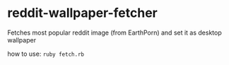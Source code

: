 # reddit-wallpaper-fetcher
Fetches most popular reddit image (from EarthPorn) and set it as desktop wallpaper

how to use: ``ruby fetch.rb``
